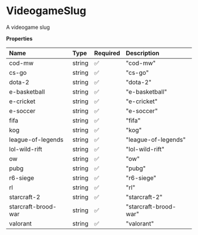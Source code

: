 # VideogameSlug

A videogame slug

**Properties**

| Name                | Type   | Required | Description           |
| :------------------ | :----- | :------- | :-------------------- |
| cod-mw              | string | ✅       | "cod-mw"              |
| cs-go               | string | ✅       | "cs-go"               |
| dota-2              | string | ✅       | "dota-2"              |
| e-basketball        | string | ✅       | "e-basketball"        |
| e-cricket           | string | ✅       | "e-cricket"           |
| e-soccer            | string | ✅       | "e-soccer"            |
| fifa                | string | ✅       | "fifa"                |
| kog                 | string | ✅       | "kog"                 |
| league-of-legends   | string | ✅       | "league-of-legends"   |
| lol-wild-rift       | string | ✅       | "lol-wild-rift"       |
| ow                  | string | ✅       | "ow"                  |
| pubg                | string | ✅       | "pubg"                |
| r6-siege            | string | ✅       | "r6-siege"            |
| rl                  | string | ✅       | "rl"                  |
| starcraft-2         | string | ✅       | "starcraft-2"         |
| starcraft-brood-war | string | ✅       | "starcraft-brood-war" |
| valorant            | string | ✅       | "valorant"            |

<!-- This file was generated by liblab | https://liblab.com/ -->
